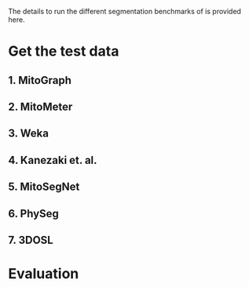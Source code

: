 The details to run the different segmentation benchmarks of  is provided here. 

# Get the test data 

## 1. MitoGraph


## 2. MitoMeter


## 3. Weka

## 4. Kanezaki et. al.

## 5. MitoSegNet

## 6. PhySeg 

## 7. 3DOSL 

# Evaluation 
